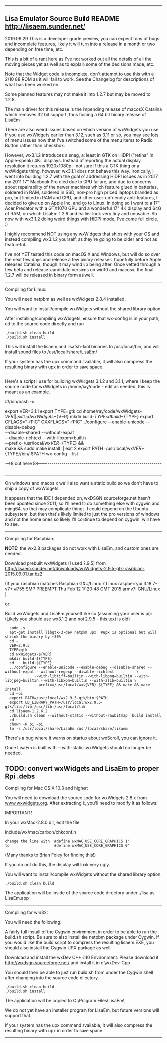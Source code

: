 ------------------------------------------------------------------------------
Lisa Emulator Source Build README                    http://lisaem.sunder.net/
------------------------------------------------------------------------------
2019.09.29 This is a developer grade preview, you can expect tons of bugs and
incomplete features, likely it will turn into a release in a month or two
depending on free time, etc.

This is a bit of a rant here as I've not worked out all the details of all
the moving pieces yet as well as to explain some of the decisions made,
etc.

Note that the Widget code is incomplete, don't attempt to use this with a
2/10 88 ROM as it will fail to work. See the Changelog for descriptions of
what has been worked on.

Some planned features may not make it into 1.2.7 but may be moved to 1.2.8.

The main driver for this release is the impending release of macosX Catalina
which removes 32 bit support, thus forcing a 64 bit binary release of LisaEm

There are also weird issues based on which version of wxWidgets you use.
If you use wxWidgets earlier than 3.12, such as 3.11 or so, you may see
lots of menu issues now that I've switched some of the menu items to Radio
Button rather than checkbox.

However, wx3.1.2 introduces a snag, at least in GTK on HiDPI ("retina" in
Apple-speak) 4K+ displays. Instead of reporting the actual display resolution
it returns 1920x1080p - not sure if this a GTK thing or a wxWidgets thing,
however, wx3.1.1 does not behave this way. Ironically, I went into building
1.2.7 with the goal of addressing HiDPI issues as in 2017 my 2011 17" Macbook
Pro died due to GPU failure, and due to concerns about repairability of the
newer machines which feature glued in batteries, soldered in RAM, soldered
in SSD, non-pro high priced laptops branded as pro, but limited in RAM and
CPU, and other user-unfriendly anti-features, I decided to give up on
Apple Inc. and go to Linux. In doing so I went to a 17" Acer Predator with
a GTX1070 GPU and a wonderful 17" 4K display and 64G of RAM, on which LisaEm
1.2.6 and earlier look very tiny and unusable. So now with wx3.1.2 doing 
weird things with HiDPI mode, I've come full circle. :)


I highly recommend NOT using any wxWidgets that ships with your OS and
instead compiling wx3.1.2 yourself, as they're going to be older and not
as featureful.

I've not YET tested this code on macOS X and Windows, but will do so over
the next few days and release a few binary releases, hopefully before
Apple releases Catalina, though it may wind up being after. Once vetted
through a few beta and release-candidate versions on win10 and macosx, the
final 1.2.7 will be released in binary form as well.

------------------------------------------------------------------------------

Compiling for Linux:

You will need netpbm as well as wxWdigets 2.8.4 installed.

You will want to install/compile wxWidgets without the
shared library option.      

After installing/compiling wxWidgets, ensure that wx-config
is in your path, cd to the source code directly and run

	./build.sh clean build
	./build.sh install  


This will install the lisaem and lisafsh-tool binaries to
/usr/local/bin, and will install sound files to 
/usr/local/share/LisaEm/

If your system has the upx command available, it will
also compress the resulting binary with upx in order to save
space.

------------------------------------------------------------------------------
Here's a script I use for building wxWidgets 3.1.2 and 3.1.1, where I keep
the source code for wxWidgets in /home/ray/code - edit as needed, this is
meant as an example.

#!/bin/bash -x

export VER=3.1.1
export TYPE=gtk
cd /home/ray/code/wxWidgets-${VER} || exit 1
cd wxWidgets-${VER}
mkdir build-${TYPE}
cd    build-${TYPE}
export CFLAGS="-fPIC" CXXFLAGS="-fPIC"
../configure --enable-unicode    --disable-debug        \
             --disable-shared    --without-expat        \
             --disable-richtext  --with-libxpm=builtin  \
             --prefix=/usr/local/wx${VER}-${TYPE} &&    \
             make && sudo make install || exit 2
export PATH=/usr/local/wx${VER}-${TYPE}/bin/:$PATH
wx-config --list

-->8 cut here 8<-------------------------------------------------------------

------------------------------------------------------------------------------
On windows and macos x we'll also want a static build so we don't have to ship
a copy of wxWidgets.

It appears that the IDE I depended on, wxDSGN.sourceforge.net hasn't been
updated since 2011, so I'll need to do something else with cygwin and ming64,
so that may complicate things. I could depend on the Ubuntu subsystem, but then
that's likely limited to just the pro versions of windows and not the home ones
so likely I'll continue to depend on cygwin, will have to see.

------------------------------------------------------------------------------
Compiling for Raspbian:

**NOTE:** the wx2.8 packages do not work with LisaEm, and custom ones are needed.

Download prebuilt wxWidgets (I used 2.9.5) from
http://lisaem.sunder.net/downloads/wxWidgets-2.9.5-gtk-raspbian-2015.09.01.tar.bz2                                                                                                                                                                                           

(If your raspbian matches Raspbian GNU/Linux 7
Linux raspberrypi 3.18.7-v7+ #755 SMP PREEMPT Thu Feb 12 17:20:48 GMT 2015 armv7l GNU/Linux )

or:

Build wxWidgets and LisaEm yourself like so (assuming your user is pi):
(Likely you should use wx3.1.2 and not 2.9.5 - this text is old)

```
  sudo -s
  apt-get install libgtk-3-dev netpbm upx  #upx is optional but will shrink the binary by ~30%
  cd ~
  VER=2.9.5
  TYPE=gtk
  cd wxWidgets-${VER}
  mkdir build-${TYPE}
  cd    build-${TYPE}
  ../configure --enable-unicode --enable-debug --disable-shared --without-expat --without-regexp --disable-richtext          \
             --with-libtiff=builtin --with-libpng=builtin --with-libjpeg=builtin --with-libxpm=builtin --with-zlib=builtin \
             --prefix=/usr/local/wx${VER}-${TYPE} && make && make install
  cd ~pi
  export PATH=/usr/local/wx2.9.5-gtk/bin:$PATH
  export LD_LIBRARY_PATH=/usr/local/wx2.9.5-gtk/lib:/lib:/usr/lib:/usr/local/lib
  cd lisaem-1.2.6.2
  ./build.sh clean --without-static --without-rawbitmap  build install
  cd ~
  chown -R pi ~pi
  ln -s /usr/local/share/LisaEm /usr/local/share/lisaem
```

There's a bug where it warns on startup about wxScroll, you can ignore it.

Once LisaEm is built with --with-static, wxWidgets should no longer be needed.

TODO: convert wxWidgets and LisaEm to proper Rpi .debs
------------------------------------------------------------------------------

Compiling for Mac OS X 10.3 and higher:

You will need to download the source code for wxWidgets 2.8.x
from www.wxwidgets.org.  After extracting it, you'll need
to modify it as follows:


IMPORTANT!

In your wxMac-2.8.0 dir, edit the file

include/wx/mac/carbon/chkconf.h

```
change the line with '#define wxMAC_USE_CORE_GRAPHICS 1' 
to                   '#define wxMAC_USE_CORE_GRAPHICS 0'
```

(Many thanks to Brian Foley for finding this!)

If you do not do this, the display will look very ugly.


You will want to install/compile wxWidgets without the
shared library option.      


	./build.sh clean build

The application will be inside of the source code
directory under ./lisa as LisaEm.app



------------------------------------------------------------------------------

Compiling for win32:

You will need the following:

A fairly full install of the Cygwin environment in order to be
able to run the build.sh script.   Be sure to also install
the netpbm package under Cygwin.  If you would like the build
script to compress the resulting lisaem.EXE, you should also
install the Cygwin UPX package as well.


Download and install the wxDev C++ 6.10 Environment.  Please
download it http://wxdsgn.sourceforge.net/ and install it in 
c:\\wxDev-Cpp

You should then be able to just run build.sh from under the
Cygwin shell after changing into the source code directory.


	./build.sh clean build
	./build.sh install  

The application will be copied to C:\Program Files\LisaEm\

We do not yet have an installer program for LisaEm, but future
versions will support that.


If your system has the upx command available, it will
also compress the resulting binary with upx in order to save
space.

------------------------------------------------------------------------------
